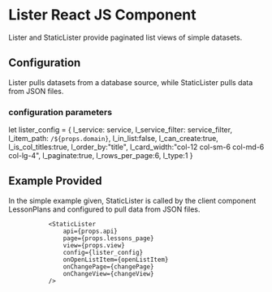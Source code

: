 # Lister React JS Component

Lister and StaticLister provide paginated list views of simple datasets.

## Configuration

Lister pulls datasets from a database source, while StaticLister pulls data from JSON files.

### configuration parameters

   let lister_config = {
      l_service: service,
      l_service_filter: service_filter,
      l_item_path: `/${props.domain}`,
      l_in_list:false,
      l_can_create:true,
      l_is_col_titles:true,
      l_order_by:"title",
      l_card_width:"col-12 col-sm-6 col-md-6 col-lg-4",
      l_paginate:true,
      l_rows_per_page:6,
      l_type:1
   }

## Example Provided

In the simple example given, StaticLister is called by the client component LessonPlans and configured to pull data from JSON files.


               <StaticLister
                   api={props.api}
                   page={props.lessons_page}
                   view={props.view}
                   config={lister_config}
                   onOpenListItem={openListItem}
                   onChangePage={changePage}
                   onChangeView={changeView}
               />
               
               

